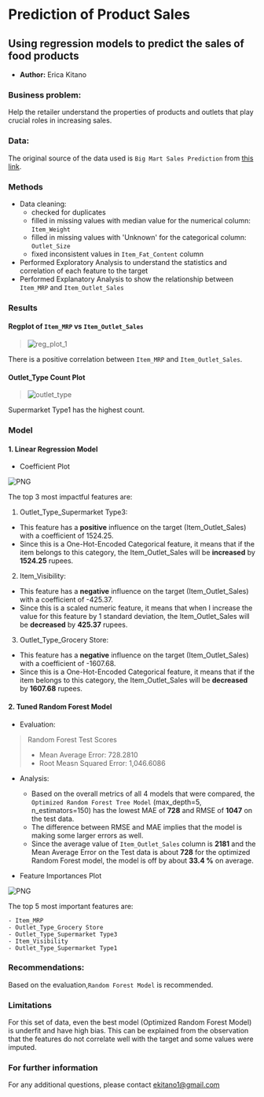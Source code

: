 # **Prediction of Product Sales**

## Using regression models to predict the sales of food products 

- **Author:** Erica Kitano



### Business problem:
Help the retailer understand the properties of products and outlets that play crucial roles in increasing sales.

### Data:
The original source of the data used is `Big Mart Sales Prediction` from [this link](https://datahack.analyticsvidhya.com/contest/practice-problem-big-mart-sales-iii/).

### Methods
- Data cleaning:
  - checked for duplicates
  - filled in missing values with median value for the numerical column: `Item_Weight` 
  - filled in missing values with 'Unknown' for the categorical column: `Outlet_Size`
  - fixed inconsistent values in `Item_Fat_Content` column
- Performed Exploratory Analysis to understand the statistics and correlation of each feature to the target
- Performed Explanatory Analysis to show the relationship between `Item_MRP` and `Item_Outlet_Sales`

### Results

#### Regplot of `Item_MRP` vs `Item_Outlet_Sales`

> ![reg_plot_1](https://user-images.githubusercontent.com/127703546/236113302-968bf5a3-ccfc-459b-8336-2424a5044a44.png)

There is a positive correlation between `Item_MRP` and `Item_Outlet_Sales`.

#### Outlet_Type Count Plot

> ![outlet_type](https://user-images.githubusercontent.com/127703546/236113472-7df7a044-4c7e-4189-9ec3-dfe2632a3bc1.png)
> 
Supermarket Type1 has the highest count.

### Model

#### 1. Linear Regression Model

- Coefficient Plot

![PNG]('/images/linear_regression_top3_coefficients.png')

The top 3 most impactful features are:

1. Outlet_Type_Supermarket Type3:

  - This feature has a **positive** influence on the target (Item_Outlet_Sales) with a coefficient of 1524.25. 
  - Since this is a One-Hot-Encoded Categorical feature, it means that if the item belongs to this category, the Item_Outlet_Sales will be **increased** by **1524.25** rupees. 
  

2. Item_Visibility:
    
 - This feature has a **negative** influence on the target (Item_Outlet_Sales) with a coefficient of -425.37.  
 - Since this is a scaled numeric feature, it means that when I increase the value for this feature by 1 standard deviation, the Item_Outlet_Sales will be **decreased** by **425.37** rupees.


3. Outlet_Type_Grocery Store:

 - This feature has a **negative** influence on the target (Item_Outlet_Sales) with a coefficient of -1607.68.
 - Since this is a One-Hot-Encoded Categorical feature, it means that if the item belongs to this category, the Item_Outlet_Sales will be **decreased** by **1607.68** rupees.


#### 2. Tuned Random Forest Model

- Evaluation: 
 > Random Forest Test Scores
 > - Mean Average Error: 728.2810 
 > - Root Measn Squared Error: 1,046.6086 

- Analysis: 
    - Based on the overall metrics of all 4 models that were compared, the `Optimized Random Forest Tree Model` (max_depth=5, n_estimators=150) has the lowest MAE of **728** and RMSE of **1047** on the test data. 
    - The difference between RMSE and MAE implies that the model is making some larger errors as well.
    - Since the average value of `Item_Outlet_Sales` column is **2181** and the Mean Average Error on the Test data is about **728** for the optimized Random Forest model, the model is off by about **33.4 %** on average.
    
- Feature Importances Plot

![PNG]('/images/tuned_random_forest_top5_important_features.png')

The top 5 most important features are:
    
    - Item_MRP
    - Outlet_Type_Grocery Store
    - Outlet_Type_Supermarket Type3
    - Item_Visibility
    - Outlet_Type_Supermarket Type1

### Recommendations: 

Based on the evaluation,`Random Forest Model` is recommended.


### Limitations

For this set of data, even the best model (Optimized Random Forest Model) is underfit and have high bias. This can be explained from the observation that the features do not correlate well with the target and some values were imputed.

### For further information
For any additional questions, please contact ekitano1@gmail.com

